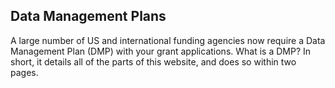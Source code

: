 ## Data Management Plans

A large number of US and international funding agencies now require a Data Management Plan (DMP) with your grant applications. What is a DMP? In short, it details all of the parts of this website, and does so within two pages.
